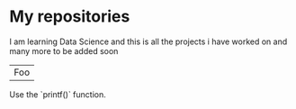 # My repositories 
I am learning Data Science and this is all the projects i have worked on and many more to be added soon 
<table>
    <tr>
        <td>Foo</td>
    </tr>
</table>
Use the `printf()` function.
